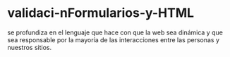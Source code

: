 # validaci-nFormularios-y-HTML
se profundiza  en el lenguaje que hace con que la web sea dinámica y que sea responsable por la mayoría de las interacciones entre las personas y nuestros sitios.
